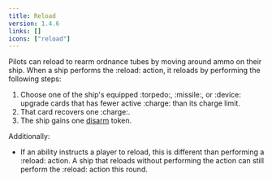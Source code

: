 ```yaml
---
title: Reload
version: 1.4.6
links: []
icons: ["reload"]
---
```


Pilots can reload to rearm ordnance tubes by moving around ammo on their ship. When a ship performs the :reload: action, it reloads by performing the following steps:

1. Choose one of the ship's equipped :torpedo:, :missile:, or :device: upgrade cards that has fewer active :charge: than its charge limit.
2. That card recovers one :charge:.
3. The ship gains one [disarm](/rules/Disarm) token.

Additionally:

- If an ability instructs a player to reload, this is different than performing a :reload: action. A ship that reloads without performing the action can still perform the :reload: action this round.
